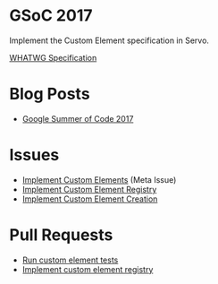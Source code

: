 # GSoC 2017

Implement the Custom Element specification in Servo.

[WHATWG Specification](https://html.spec.whatwg.org/multipage/#custom-elements)

# Blog Posts
 * [Google Summer of Code 2017](https://cbrewster.github.io/2017/05/04/google-summer-of-code/)

# Issues
 * [Implement Custom Elements](https://github.com/servo/servo/issues/9372) (Meta Issue)
 * [Implement Custom Element Registry](https://github.com/servo/servo/issues/16753)
 * [Implement Custom Element Creation](https://github.com/servo/servo/issues/17191)

# Pull Requests
 * [Run custom element tests](https://github.com/servo/servo/pull/17101)
 * [Implement custom element registry](https://github.com/servo/servo/pull/17112)

